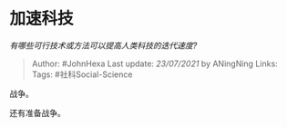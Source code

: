 # 加速科技
*有哪些可行技术或方法可以提高人类科技的迭代速度?*

> Author: #JohnHexa
Last update: *23/07/2021* by ANingNing
Links: 
Tags: #社科Social-Science 

 
战争。

还有准备战争。



